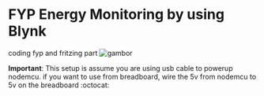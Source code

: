 # FYP Energy Monitoring by using Blynk

coding fyp and fritzing part
![gambor](https://i.imgur.com/I26Spq0.png)

**Important**: This setup is assume you are using usb cable to powerup nodemcu. if you want to use from breadboard, wire the 5v from nodemcu to 5v on the breadboard :octocat:
